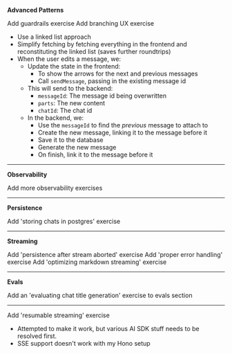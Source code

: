 **Advanced Patterns**

Add guardrails exercise
Add branching UX exercise

- Use a linked list approach
- Simplify fetching by fetching everything in the frontend and reconstituting the linked list (saves further roundtrips)
- When the user edits a message, we:
  - Update the state in the frontend:
    - To show the arrows for the next and previous messages
    - Call `sendMessage`, passing in the existing message id
  - This will send to the backend:
    - `messageId`: The message id being overwritten
    - `parts`: The new content
    - `chatId`: The chat id
  - In the backend, we:
    - Use the `messageId` to find the _previous_ message to attach to
    - Create the new message, linking it to the message before it
    - Save it to the database
    - Generate the new message
    - On finish, link it to the message before it

---

**Observability**

Add more observability exercises

---

**Persistence**

Add 'storing chats in postgres' exercise

---

**Streaming**

Add 'persistence after stream aborted' exercise
Add 'proper error handling' exercise
Add 'optimizing markdown streaming' exercise

---

**Evals**

Add an 'evaluating chat title generation' exercise to evals section

---

Add 'resumable streaming' exercise

- Attempted to make it work, but various AI SDK stuff needs to be resolved first.
- SSE support doesn't work with my Hono setup
